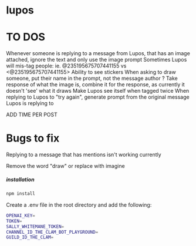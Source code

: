 # lupos

# TO DOS
Whenever someone is replying to a message from Lupos, that has an image attached, ignore the text and only use the image prompt
Sometimes Lupos will mis-tag people: ie. @235195675707441155 vs <@235195675707441155>
Ability to see stickers
When asking to draw someone, put their name in the prompt, not the message author ?
Take response of what the image is, combine it for the response, as currently it doesn't 'see' what it draws
Make Lupos see itself when tagged twice
When replying to Lupos to "try again", generate prompt from the original message Lupos is replying to

ADD TIME PER POST

# Bugs to fix
Replying to a message that has mentions isn't working currently


Remove the word "draw" or replace with imagine

##### installation
```bash
npm install
```

Create a .env file in the root directory and add the following:
```bash
OPENAI_KEY=
TOKEN=
SALLY_WHITEMANE_TOKEN=
CHANNEL_ID_THE_CLAM_BOT_PLAYGROUND=
GUILD_ID_THE_CLAM=
```
